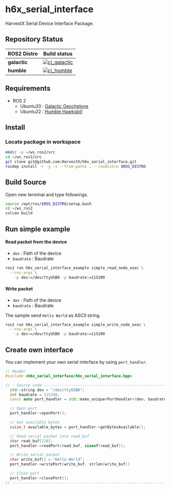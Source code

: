 # h6x_serial_interface
HarvestX Serial Device Interface Package.

## Repository Status

| ROS2 Distro  | Build status                                                                                                                                                                                       |
| ------------ | -------------------------------------------------------------------------------------------------------------------------------------------------------------------------------------------------- |
| **galactic** | [![ci_galactic](https://github.com/HarvestX/h6x_serial_interface/actions/workflows/ci_galactic.yml/badge.svg?branch=galactic)](https://github.com/HarvestX/h6x_serial_interface/actions/workflows/ci_galactic.yml) |
| **humble**   | [![ci_humble](https://github.com/HarvestX/h6x_serial_interface/actions/workflows/ci_humble.yml/badge.svg?branch=humble)](https://github.com/HarvestX/h6x_serial_interface/actions/workflows/ci_humble.yml)       |



## Requirements

- ROS 2
  - Ubuntu20 : [Galactic Geochelone](https://docs.ros.org/en/galactic/Installation.html)
  - Ubuntu22 : [Humble Hawksbill](https://docs.ros.org/en/humble/Installation.html)


## Install
### Locate package in workspace

```bash
mkdir -p ~/ws_ros2/src
cd ~/ws_ros2/src
git clone git@github.com:HarvestX/h6x_serial_interface.git
rosdep install -r -y -i --from-paths . --rosdistro $ROS_DISTRO
```

## Build Source

Open new terminal and type followings.

```bash
source /opt/ros/$ROS_DISTRO/setup.bash
cd ~/ws_ros2
colcon build
```



## Run simple example
#### Read packet from the device
- `dev` : Path of the device
- `baudrate` : Baudrate

```bash
ros2 run h6x_serial_interface_example simple_read_node_exec \
  --ros-args \
    -p dev:=/dev/ttyUSB0 -p baudrate:=115200
```

#### Write packet
- `dev` : Path of the device
- `baudrate` : Baudrate

The sample send `Hello World` as ASCII string.
```bash
ros2 run h6x_serial_interface_example simple_write_node_exec \
  --ros-args \
    -p dev:=/dev/ttyUSB0 -p baudrate:=115200
```


## Create own interface

You can implement your own serial interface by using `port_handler`.
```cpp
// Header
#include <h6x_serial_interface/h6x_serial_interface.hpp>

// - Source code --------------------------------------------------------
  std::string dev = "/dev/ttyUSB0";
  int baudrate = 115200;
  const auto port_handler = std::make_unique<PortHandler>(dev, baudrate);

  // Open port
  port_handler->openPort();

  // Get available bytes
  ssize_t available_bytes = port_handler->getBytesAvailable();

  // Read serial packet into read_buf
  char read_buf[128];
  port_handler->readPort(read_buf, sizeof(read_buf));

  // Write serial packet
  char write_buf[] = "Hello World";
  port_handler->writePort(write_buf, strlen(write_buf))

  // Close port
  port_handler->closePort();
// ----------------------------------------------------------------------
```
